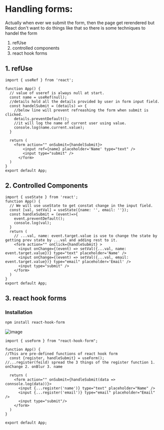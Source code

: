 
# Handling forms: 
Actually when ever we submit the form, then the page get rerendered but React don't want to do things like that so there is some techniques to handel the form 

1. refUse
2. controlled components 
3. react hook forms 

## 1. refUse
```import React from 'react';
import { useRef } from 'react';

function App() {
  // value of useref is always null at start.
  const name = useRef(null);
  //details hold all the details provided by user in form input field.
  const handelSubmit = (details) => {
    //below line will prevent refreashing the form when submit is clicked.
    details.preventDefault();
    //it will log the name of current user using value.
    console.log(name.current.value);
  }

  return (
    <form action="" onSubmit={handelSubmit}>
        <input ref={name} placeholder='Name' type="text" />
        <input type="submit" />
      </form>
  )
}
export default App;
```
 

## 2. Controlled Components

```import React from 'react';
import { useState } from 'react';
function App() {
  // We will use useState to get constat change in the input field.
  const [val, setVal] = useState({name: '', email: ''});
  const handleSubmit = (event)=>{
    event.preventDefault();
    console.log(val);
  } 
  return (
    // ...val, name: event.target.value is use to change the state by getting prev state by ...val and adding rest to it.
    <form action="" onClick={handleSubmit} >
      <input onChange={(event) => setVal({...val, name: event.target.value})} type="text" placeholder='Name' />
      <input onChange={(event) => setVal({...val, email: event.target.value})} type="email" placeholder='Email' />
      <input type="submit" />
    </form>
  )
}
export default App;
```


## 3. react hook forms

### Installation

```bash
npm install react-hook-form
```

![image](https://github.com/bhalerao-2002/React/assets/96150629/7c92690d-54ec-4612-b47d-016d9edcddcf)


```import React from "react";
import { useForm } from "react-hook-form";

function App() {
//This are pre-defined functions of react hook form
  const {register, handleSubmit} = useForm();
//...register(feild) spread the 3 things of the register function 1. onChange 2. onBlur 3. name

  return (
    <form action="" onSubmit={handleSubmit(data => connsole.log(data))}>
      <input {...register('name')} type="text" placeholder="Name" />
      <input {...register('email')} type="email" placeholder="Email" />
      <input type="submit"/>
    </form>
  )
}

export default App;
```
